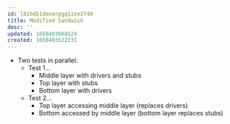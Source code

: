 ```yaml
---
id: l8ibdb1dmsmrpgq1zze2740
title: Modified Sandwich
desc: ''
updated: 1650403668524
created: 1650403522231
---
```


- Two tests in parallel:
    - Test 1...
        - Middle layer with drivers and stubs
        - Top layer with stubs
        - Bottom layer with drivers
    - Test 2...
        - Top layer accessing middle layer (replaces drivers)
        - Bottom accessed by middle layer (bottom layer replaces stubs)